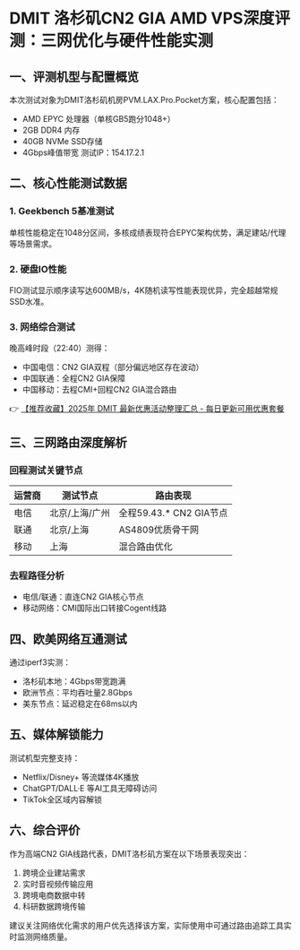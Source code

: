 # DMIT 洛杉矶CN2 GIA AMD VPS深度评测：三网优化与硬件性能实测

## 一、评测机型与配置概览
本次测试对象为DMIT洛杉矶机房PVM.LAX.Pro.Pocket方案，核心配置包括：
- AMD EPYC 处理器（单核GB5跑分1048+）
- 2GB DDR4 内存
- 40GB NVMe SSD存储
- 4Gbps峰值带宽
测试IP：154.17.2.1

## 二、核心性能测试数据
### 1. Geekbench 5基准测试
单核性能稳定在1048分区间，多核成绩表现符合EPYC架构优势，满足建站/代理等场景需求。

### 2. 硬盘IO性能
FIO测试显示顺序读写达600MB/s，4K随机读写性能表现优异，完全超越常规SSD水准。

### 3. 网络综合测试
晚高峰时段（22:40）测得：
- 中国电信：CN2 GIA双程（部分偏远地区存在波动）
- 中国联通：全程CN2 GIA保障
- 中国移动：去程CMI+回程CN2 GIA混合路由

👉 [【推荐收藏】2025年 DMIT 最新优惠活动整理汇总 - 每日更新可用优惠套餐](https://bit.ly/dmit_coupon)

## 三、三网路由深度解析
### 回程测试关键节点
| 运营商 | 测试节点       | 路由表现                |
|--------|----------------|-------------------------|
| 电信   | 北京/上海/广州 | 全程59.43.* CN2 GIA节点 |
| 联通   | 北京/上海      | AS4809优质骨干网        |
| 移动   | 上海           | 混合路由优化            |

### 去程路径分析
- 电信/联通：直连CN2 GIA核心节点
- 移动网络：CMI国际出口转接Cogent线路

## 四、欧美网络互通测试
通过iperf3实测：
- 洛杉矶本地：4Gbps带宽跑满
- 欧洲节点：平均吞吐量2.8Gbps
- 美东节点：延迟稳定在68ms以内

## 五、媒体解锁能力
测试机型完整支持：
- Netflix/Disney+ 等流媒体4K播放
- ChatGPT/DALL·E 等AI工具无障碍访问
- TikTok全区域内容解锁

## 六、综合评价
作为高端CN2 GIA线路代表，DMIT洛杉矶方案在以下场景表现突出：
1. 跨境企业建站需求
2. 实时音视频传输应用
3. 跨境电商数据中转
4. 科研数据跨境传输

建议关注网络优化需求的用户优先选择该方案，实际使用中可通过路由追踪工具实时监测网络质量。